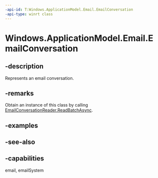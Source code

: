 ```yaml
---
-api-id: T:Windows.ApplicationModel.Email.EmailConversation
-api-type: winrt class
---
```


<!-- Class syntax.
public class EmailConversation : Windows.ApplicationModel.Email.IEmailConversation
-->

# Windows.ApplicationModel.Email.EmailConversation

## -description
Represents an email conversation.

## -remarks
Obtain an instance of this class by calling [EmailConversationReader.ReadBatchAsync](emailconversationreader_readbatchasync.md).

## -examples

## -see-also

## -capabilities
email, emailSystem
